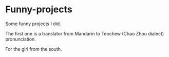 # Funny-projects
Some funny projects I did.

The first one is a translator from Mandarin to Teochew (Chao Zhou dialect) pronunciation.

For the girl from the south.
